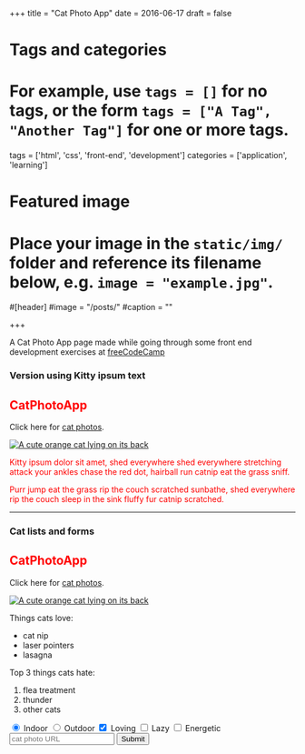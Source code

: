 +++
title = "Cat Photo App"
date = 2016-06-17
draft = false

# Tags and categories
# For example, use `tags = []` for no tags, or the form `tags = ["A Tag", "Another Tag"]` for one or more tags.
tags = ['html', 'css', 'front-end', 'development']
categories = ['application', 'learning']

# Featured image
# Place your image in the `static/img/` folder and reference its filename below, e.g. `image = "example.jpg"`.
#[header]
#image = "/posts/"
#caption = ""

+++


A Cat Photo App page made while going through some front end development exercises at
[freeCodeCamp](https://freecodecamp.com)

### Version using Kitty ipsum text

<link href="https://fonts.googleapis.com/css?family=Lobster" rel="stylesheet" type="text/css">
<style>
  .red-text {
    color: red;
  }

  h2 {
    font-family: Lobster, Monospace;
  }

  p {
    font-size: 16px;
    font-family: Monospace;
  }

  <!-- .iphone-outline {
    border-color: black;
    border-width: 50px;
    width: 337px;
    height: 667px;
  } -->

  .thick-green-border {
    border-color: green;
    border-width: 10px;
    border-style: solid;
    border-radius: 50%;
  }

  .smaller-image {
    width: 100px;
  }
</style>
<!-- <div class ="iphone-outline"> -->
  <h2 class="red-text">CatPhotoApp</h2>

  <p>Click here for <a href="#">cat photos</a>.</p>

  <a href="#"><img class="smaller-image thick-green-border" alt="A cute orange cat lying on its back" src="https://bit.ly/fcc-relaxing-cat"></a>

  <p class="red-text">Kitty ipsum dolor sit amet, shed everywhere shed everywhere stretching attack your ankles chase the red dot, hairball run catnip eat the grass sniff.</p>
  <p class="red-text">Purr jump eat the grass rip the couch scratched sunbathe, shed everywhere rip the couch sleep in the sink fluffy fur catnip scratched.</p>
<!-- </div> -->

***

### Cat lists and forms


<link href="https://fonts.googleapis.com/css?family=Lobster" rel="stylesheet" type="text/css">
<style>
  .red-text {
    color: red;
  }

  h2 {
    font-family: Lobster, Monospace;
  }

  p {
    font-size: 16px;
    font-family: Monospace;
  }

  .thick-green-border {
    border-color: green;
    border-width: 10px;
    border-style: solid;
    border-radius: 50%;
  }

  .smaller-image {
    width: 100px;
  }

  .gray-background {
    background-color: gray;
  }

  #cat-photo-form {
    background-color: green;
  }
</style>

<h2 class="red-text">CatPhotoApp</h2>

<p>Click here for <a href="#">cat photos</a>.</p>

<a href="#"><img class="smaller-image thick-green-border" alt="A cute orange cat lying on its back" src="https://bit.ly/fcc-relaxing-cat"></a>

<div>
  <p>Things cats love:</p>
  <ul>
    <li>cat nip</li>
    <li>laser pointers</li>
    <li>lasagna</li>
</ul>
  <p>Top 3 things cats hate:</p>
  <ol>
    <li>flea treatment</li>
    <li>thunder</li>
    <li>other cats</li>
  </ol>
</div>

<form action="/submit-cat-photo" id="cat-photo-form">
  <label><input type="radio" name="indoor-outdoor" checked> Indoor</label>
  <label><input type="radio" name="indoor-outdoor"> Outdoor</label>
  <label><input type="checkbox" name="personality" checked> Loving</label>
  <label><input type="checkbox" name="personality"> Lazy</label>
  <label><input type="checkbox" name="personality"> Energetic</label>
  <input type="text" placeholder="cat photo URL" required>
  <button type="submit">Submit</button>
</form>
